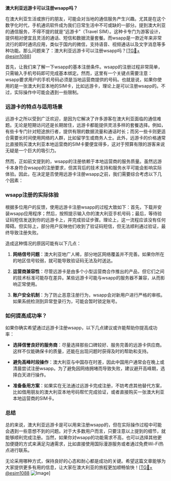 **澳大利亚远游卡可以注册wsapp吗？**

在澳大利亚生活或旅行的朋友，可能会对当地的通信服务产生兴趣。尤其是在这个数字化时代，手机通讯软件成为我们日常生活中不可或缺的一部分。提到澳大利亚的通信服务，不得不提的就是“远游卡”（Travel SIM）。这种卡专门为游客设计，提供相对便宜且灵活的通话、短信和数据流量套餐。而wsapp是一款近年来非常流行的即时通讯应用，类似于国内的微信，支持语音、视频通话以及文字消息等多种功能。那么问题来了：澳大利亚远游卡可以注册wsapp吗？[[TG💪+ @esim1088](https://t.me/s/esim1088)]

首先，让我们来了解一下wsapp的基本注册条件。wsapp的注册过程非常简单，只需输入手机号码即可完成基本绑定。然而，这里有一个关键点需要注意：wsapp要求用户的手机号码必须是当地运营商提供的号码。也就是说，如果你使用的是一张澳大利亚本地的SIM卡，比如远游卡，理论上是可以注册wsapp的。不过，实际操作中可能会遇到一些限制。

### 远游卡的特点与适用场景

远游卡之所以受到广泛欢迎，是因为它解决了许多游客在澳大利亚面临的通信难题。无论是短期访问还是长期居住，远游卡都能提供灵活多样的套餐选择。例如，有些卡专门针对短途旅行者，提供有限的数据流量和通话时长；而另一些卡则更适合需要长时间使用网络的人群，比如留学生或商务人士。此外，远游卡的价格通常比直接购买澳大利亚本地运营商的SIM卡要便宜得多，这对于预算有限的游客来说无疑是一个巨大的吸引力。

然而，正如前文提到的，wsapp的注册依赖于本地运营商的服务质量。虽然远游卡本身符合wsapp的注册要求，但其背后的技术支持和服务水平可能会影响实际体验。因此，在决定是否使用远游卡注册wsapp之前，我们需要综合考虑以下几个因素：

### wsapp注册的实际体验

根据多位用户的反馈，使用远游卡注册wsapp的过程大致如下：首先，下载并安装wsapp应用程序；然后，按照提示输入你的澳大利亚手机号码；最后，等待验证码短信发送到你的远游卡上，并完成验证步骤。理论上，这一流程应该没有任何障碍。但实际上，部分用户反映他们收到了验证码短信，但无法顺利通过验证，最终导致注册失败。

造成这种情况的原因可能有以下几点：

1. **网络信号问题**：澳大利亚地广人稀，部分地区网络覆盖并不完善。如果你所在的地区信号较弱，就可能导致验证码无法及时送达。
   
2. **运营商兼容性**：尽管远游卡是由多个小型运营商合作推出的产品，但它们之间的技术标准可能存在差异。某些远游卡可能与wsapp的服务器不兼容，从而影响正常使用。

3. **账户安全机制**：为了防止恶意注册行为，wsapp会对新用户进行严格的审核。如果系统检测到异常登录行为，可能会暂时锁定账号。

### 如何提高成功率？

如果你确实希望通过远游卡注册wsapp，以下几点建议或许能帮助你提高成功率：

- **选择信誉良好的服务商**：尽量选择那些口碑较好、服务完善的远游卡供应商。这样不仅能确保卡的质量，还能在出现问题时获得及时的帮助和支持。
  
- **避免高峰时段操作**：澳大利亚与中国存在时差，因此中国用户通常会在晚上或清晨尝试注册wsapp。为了避免因网络拥堵而导致失败，建议避开高峰期，选择白天进行操作。

- **准备备用方案**：如果实在无法通过远游卡完成注册，不妨考虑其他替代方案，比如借用朋友的澳大利亚本地号码帮忙完成验证，或者直接购买一张澳大利亚本地运营商的SIM卡。

### 总结

总的来说，澳大利亚远游卡是可以用来注册wsapp的，但在实际操作过程中可能会遇到一些意想不到的问题。对于大多数用户而言，只要注意以上提到的细节，就能够顺利完成注册。当然，如果你对wsapp的功能需求不高，也可以选择其他更加便捷的方式来满足沟通需求，比如直接使用国际漫游服务或者通过免费Wi-Fi热点进行联系。

无论采用哪种方式，保持良好的心态和耐心都是成功的关键。希望这篇文章能够为大家提供更多有用的信息，让大家在澳大利亚的旅程更加顺畅愉快！[[TG💪+ @esim1088](https://t.me/s/esim1088) ![Image](https://i.postimg.cc/4NQfJmqS/Snipaste-2025-05-13-00-14-12.png)]